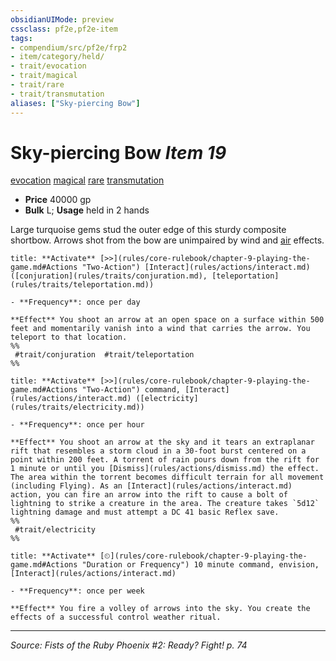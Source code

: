 ```yaml
---
obsidianUIMode: preview
cssclass: pf2e,pf2e-item
tags:
- compendium/src/pf2e/frp2
- item/category/held/
- trait/evocation
- trait/magical
- trait/rare
- trait/transmutation
aliases: ["Sky-piercing Bow"]
---
```

# Sky-piercing Bow *Item 19*  
[evocation](evocation.md "Evocation School Trait")  [magical](magical.md "Magical Item Trait")  [rare](rare.md "Rare Rarity Trait")  [transmutation](transmutation.md "Transmutation School Trait")  

- **Price** 40000 gp
- **Bulk** L; **Usage** held in 2 hands

Large turquoise gems stud the outer edge of this sturdy composite shortbow. Arrows shot from the bow are unimpaired by wind and [air](air.md "Air Energy & Element Trait") effects.

```ad-embed-ability
title: **Activate** [>>](rules/core-rulebook/chapter-9-playing-the-game.md#Actions "Two-Action") [Interact](rules/actions/interact.md) ([conjuration](rules/traits/conjuration.md), [teleportation](rules/traits/teleportation.md))

- **Frequency**: once per day

**Effect** You shoot an arrow at an open space on a surface within 500 feet and momentarily vanish into a wind that carries the arrow. You teleport to that location.  
%%
 #trait/conjuration  #trait/teleportation 
%%
```

```ad-embed-ability
title: **Activate** [>>](rules/core-rulebook/chapter-9-playing-the-game.md#Actions "Two-Action") command, [Interact](rules/actions/interact.md) ([electricity](rules/traits/electricity.md))

- **Frequency**: once per hour

**Effect** You shoot an arrow at the sky and it tears an extraplanar rift that resembles a storm cloud in a 30-foot burst centered on a point within 200 feet. A torrent of rain pours down from the rift for 1 minute or until you [Dismiss](rules/actions/dismiss.md) the effect. The area within the torrent becomes difficult terrain for all movement (including Flying). As an [Interact](rules/actions/interact.md) action, you can fire an arrow into the rift to cause a bolt of lightning to strike a creature in the area. The creature takes `5d12` lightning damage and must attempt a DC 41 basic Reflex save.  
%%
 #trait/electricity 
%%
```

```ad-embed-ability
title: **Activate** [⏲](rules/core-rulebook/chapter-9-playing-the-game.md#Actions "Duration or Frequency") 10 minute command, envision, [Interact](rules/actions/interact.md)

- **Frequency**: once per week

**Effect** You fire a volley of arrows into the sky. You create the effects of a successful control weather ritual.
```


---
*Source: Fists of the Ruby Phoenix #2: Ready? Fight! p. 74*